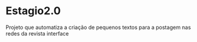 # Estagio2.0
 Projeto que automatiza a criação de pequenos textos para a postagem nas redes da revista interface
 
 
